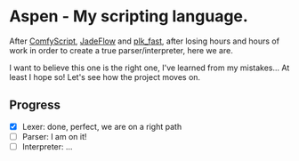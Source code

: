 # Aspen - My scripting language.

After [ComfyScript](https://github.com/DevYatsu/ComfyScript.git), [JadeFlow](https://github.com/DevYatsu/JadeFlow.git) and [plk_fast](https://github.com/DevYatsu/pkl_fast.git), after losing hours and hours of work in order to create a true parser/interpreter, here we are.

I want to believe this one is the right one, I've learned from my mistakes... At least I hope so! Let's see how the project moves on.

## Progress

- [x] Lexer: done, perfect, we are on a right path
- [ ] Parser: I am on it!
- [ ] Interpreter: ...
